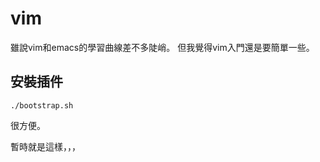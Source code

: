 vim
===

雖說vim和emacs的學習曲線差不多陡峭。
但我覺得vim入門還是要簡單一些。

## 安裝插件

    ./bootstrap.sh
    
    
很方便。

暫時就是這樣，，，
